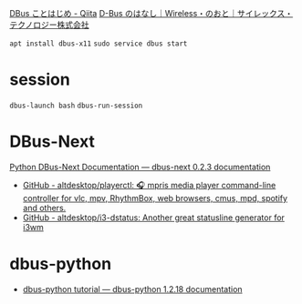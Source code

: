 [DBus ことはじめ - Qiita](https://qiita.com/byuu/items/c600366b9c138f639863)
[D-Bus のはなし｜Wireless・のおと｜サイレックス・テクノロジー株式会社](https://www.silex.jp/blog/wireless/2017/01/d-bus.html)

`apt install dbus-x11`
`sudo service dbus start`

# session
`dbus-launch bash`
`dbus-run-session`

# DBus-Next
[Python DBus-Next Documentation — dbus-next 0.2.3 documentation](https://python-dbus-next.readthedocs.io/en/latest/)

- [GitHub - altdesktop/playerctl: 🎧 mpris media player command-line controller for vlc, mpv, RhythmBox, web browsers, cmus, mpd, spotify and others.](https://github.com/altdesktop/playerctl)
- [GitHub - altdesktop/i3-dstatus: Another great statusline generator for i3wm](https://github.com/altdesktop/i3-dstatus)

# dbus-python 
- [dbus-python tutorial — dbus-python 1.2.18 documentation](https://dbus.freedesktop.org/doc/dbus-python/tutorial.html)

